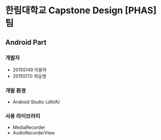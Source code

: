 # 한림대학교 Capstone Design [PHAS] 팀 
## Android Part

### 개발자
* 20155149 이용하
* 20155170 최승명

### 개발 환경
* Android Studio (JAVA)

### 사용 라이브러리
* MediaRecorder
* AudioRecorderView 

